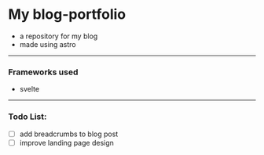 # My blog-portfolio

- a repository for my blog
- made using astro
---
### Frameworks used
- svelte
---
### Todo List:
- [ ] add breadcrumbs to blog post
- [ ] improve landing page design